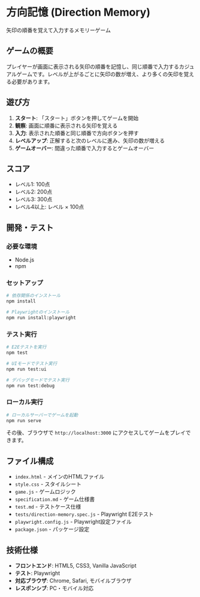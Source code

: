 # 方向記憶 (Direction Memory)

矢印の順番を覚えて入力するメモリーゲーム

## ゲームの概要

プレイヤーが画面に表示される矢印の順番を記憶し、同じ順番で入力するカジュアルゲームです。レベルが上がるごとに矢印の数が増え、より多くの矢印を覚える必要があります。

## 遊び方

1. **スタート**: 「スタート」ボタンを押してゲームを開始
2. **観察**: 画面に順番に表示される矢印を覚える
3. **入力**: 表示された順番と同じ順番で方向ボタンを押す
4. **レベルアップ**: 正解すると次のレベルに進み、矢印の数が増える
5. **ゲームオーバー**: 間違った順番で入力するとゲームオーバー

## スコア

- レベル1: 100点
- レベル2: 200点
- レベル3: 300点
- レベル4以上: レベル × 100点

## 開発・テスト

### 必要な環境

- Node.js
- npm

### セットアップ

```bash
# 依存関係のインストール
npm install

# Playwrightのインストール
npm run install:playwright
```

### テスト実行

```bash
# E2Eテストを実行
npm test

# UIモードでテスト実行
npm run test:ui

# デバッグモードでテスト実行
npm run test:debug
```

### ローカル実行

```bash
# ローカルサーバーでゲームを起動
npm run serve
```

その後、ブラウザで `http://localhost:3000` にアクセスしてゲームをプレイできます。

## ファイル構成

- `index.html` - メインのHTMLファイル
- `style.css` - スタイルシート
- `game.js` - ゲームロジック
- `specification.md` - ゲーム仕様書
- `test.md` - テストケース仕様
- `tests/direction-memory.spec.js` - Playwright E2Eテスト
- `playwright.config.js` - Playwright設定ファイル
- `package.json` - パッケージ設定

## 技術仕様

- **フロントエンド**: HTML5, CSS3, Vanilla JavaScript
- **テスト**: Playwright
- **対応ブラウザ**: Chrome, Safari, モバイルブラウザ
- **レスポンシブ**: PC・モバイル対応